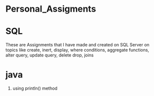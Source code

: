 # Personal_Assigments
# SQL
These are Assignments that I have made and created on
SQL Server on topics like create, inert, display, where conditions, aggregate functions, alter query, update query, delete drop, joins
# java
1) using println() method
